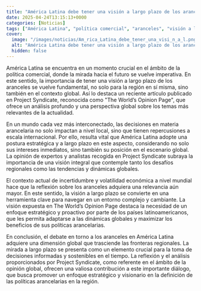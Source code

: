 ```yaml
---
title: "América Latina debe tener una visión a largo plazo de los aranceles"
date: 2025-04-24T13:15:13+0000
categories: [Noticias]
tags: ["América Latina", "política comercial", "aranceles", "visión a largo plazo", "global", "expertos", "análisis."]
cover:
  image: "/images/noticias/Am_rica_Latina_debe_tener_una_visi_n_a_l.png"
  alt: "América Latina debe tener una visión a largo plazo de los aranceles"
  hidden: false
---
```


América Latina se encuentra en un momento crucial en el ámbito de la política comercial, donde la mirada hacia el futuro se vuelve imperativa. En este sentido, la importancia de tener una visión a largo plazo de los aranceles se vuelve fundamental, no solo para la región en sí misma, sino también en el contexto global. Así lo destaca un reciente artículo publicado en Project Syndicate, reconocida como "The World’s Opinion Page", que ofrece un análisis profundo y una perspectiva global sobre los temas más relevantes de la actualidad.

En un mundo cada vez más interconectado, las decisiones en materia arancelaria no solo impactan a nivel local, sino que tienen repercusiones a escala internacional. Por ello, resulta vital que América Latina adopte una postura estratégica y a largo plazo en este aspecto, considerando no solo sus intereses inmediatos, sino también su posición en el escenario global. La opinión de expertos y analistas recogida en Project Syndicate subraya la importancia de una visión integral que contemple tanto los desafíos regionales como las tendencias y dinámicas globales.

El contexto actual de incertidumbre y volatilidad económica a nivel mundial hace que la reflexión sobre los aranceles adquiera una relevancia aún mayor. En este sentido, la visión a largo plazo se convierte en una herramienta clave para navegar en un entorno complejo y cambiante. La visión expuesta en The World’s Opinion Page destaca la necesidad de un enfoque estratégico y proactivo por parte de los países latinoamericanos, que les permita adaptarse a las dinámicas globales y maximizar los beneficios de sus políticas arancelarias.

En conclusión, el debate en torno a los aranceles en América Latina adquiere una dimensión global que trasciende las fronteras regionales. La mirada a largo plazo se presenta como un elemento crucial para la toma de decisiones informadas y sostenibles en el tiempo. La reflexión y el análisis proporcionados por Project Syndicate, como referente en el ámbito de la opinión global, ofrecen una valiosa contribución a este importante diálogo, que busca promover un enfoque estratégico y visionario en la definición de las políticas arancelarias en la región.
